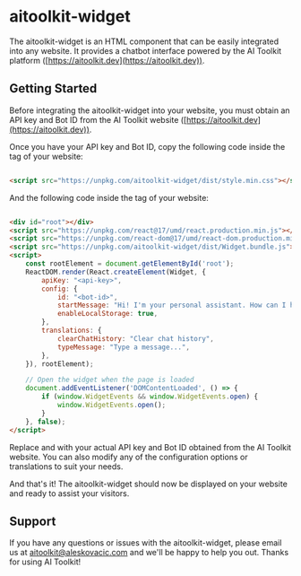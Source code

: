 # aitoolkit-widget

The aitoolkit-widget is an HTML component that can be easily integrated into any website. It provides a chatbot
interface powered by the AI Toolkit platform ([https://aitoolkit.dev](https://aitoolkit.dev)).

## Getting Started

Before integrating the aitoolkit-widget into your website, you must obtain an API key and Bot ID from the AI Toolkit
website ([https://aitoolkit.dev](https://aitoolkit.dev)).

Once you have your API key and Bot ID, copy the following code inside the <head> tag of your website:

```html

<script src="https://unpkg.com/aitoolkit-widget/dist/style.min.css"></script>
```

And the following code inside the <body> tag of your website:

```html

<div id="root"></div>
<script src="https://unpkg.com/react@17/umd/react.production.min.js"></script>
<script src="https://unpkg.com/react-dom@17/umd/react-dom.production.min.js"></script>
<script src="https://unpkg.com/aitoolkit-widget/dist/Widget.bundle.js"></script>
<script>
    const rootElement = document.getElementById('root');
    ReactDOM.render(React.createElement(Widget, {
        apiKey: "<api-key>",
        config: {
            id: "<bot-id>",
            startMessage: "Hi! I'm your personal assistant. How can I help you?",
            enableLocalStorage: true,
        },
        translations: {
            clearChatHistory: "Clear chat history",
            typeMessage: "Type a message...",
        },
    }), rootElement);

    // Open the widget when the page is loaded
    document.addEventListener('DOMContentLoaded', () => {
        if (window.WidgetEvents && window.WidgetEvents.open) {
            window.WidgetEvents.open();
        }
    }, false);
</script>
```

Replace <api-key> and <bot-id> with your actual API key and Bot ID obtained from the AI Toolkit website. You can also
modify any of the configuration options or translations to suit your needs.

And that's it! The aitoolkit-widget should now be displayed on your website and ready to assist your visitors.

## Support

If you have any questions or issues with the aitoolkit-widget, please email us
at [aitoolkit@aleskovacic.com](mailto:aitoolkit@aleskovacic.com) and we'll be happy to help you out. Thanks for using AI
Toolkit!
